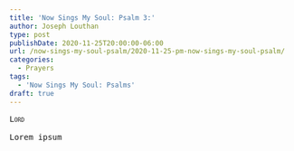 ```yaml
---
title: 'Now Sings My Soul: Psalm 3:'
author: Joseph Louthan
type: post
publishDate: 2020-11-25T20:00:00-06:00
url: /now-sings-my-soul-psalm/2020-11-25-pm-now-sings-my-soul-psalm/
categories:
  - Prayers
tags:
  - 'Now Sings My Soul: Psalms'
draft: true
---
```


<pre>
<div style="font-variant: small-caps;">Lord</div>
Lorem ipsum
</pre>
